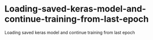 # Loading-saved-keras-model-and-continue-training-from-last-epoch
Loading saved keras model and continue training from last epoch
